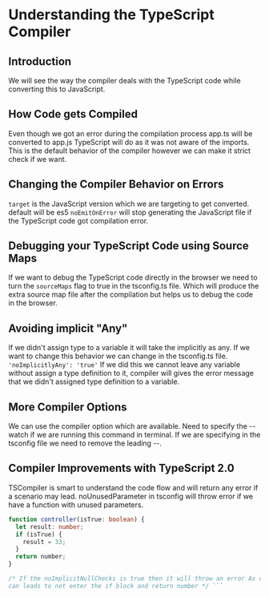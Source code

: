 # Understanding the TypeScript Compiler

## Introduction

We will see the way the compiler deals with the TypeScript code while converting this to JavaScript.

## How Code gets Compiled

Even though we got an error during the compilation process app.ts will be converted to app.js
TypeScript will do as it was not aware of the imports. This is the default behavior of the compiler
however we can make it strict check if we want.

## Changing the Compiler Behavior on Errors

```target``` is the JavaScript version which we are targeting to get converted. default will be es5
```noEmitOnError``` will stop generating the JavaScript file if the TypeScript code got compilation error.

## Debugging your TypeScript Code using Source Maps

If we want to debug the TypeScript code directly in the browser we need to turn the ```sourceMaps``` flag to true in the tsconfig.ts file.
Which will produce the extra source map file after the compilation but helps us to debug the code in the browser.

## Avoiding implicit "Any"

If we didn't assign type to a variable it will take the implicitly as any. If we want to change this behavior we can change in the tsconfig.ts file.
```'noImplicitlyAny': 'true'``` If we did this we cannot leave any variable without assign a type definition to it, compiler will gives the error message that we didn't assigned type definition to a variable.

## More Compiler Options

We can use the compiler option which are available. Need to specify the --watch if we are running this command in terminal. If we are specifying in the tsconfig file we need to remove the leading --.

## Compiler Improvements with TypeScript 2.0

TSCompiler is smart to understand the code flow and will return any error if a scenario may lead.
noUnusedParameter in tsconfig will throw error if we have a function with unused parameters.

```typescript
function controller(isTrue: boolean) {
  let result: number;
  if (isTrue) {
    result = 33;
  }
  return number;
}

/* If the noImplicitNullChecks is true then it will throw an error As code flow
can leads to not enter the if block and return number */ ```